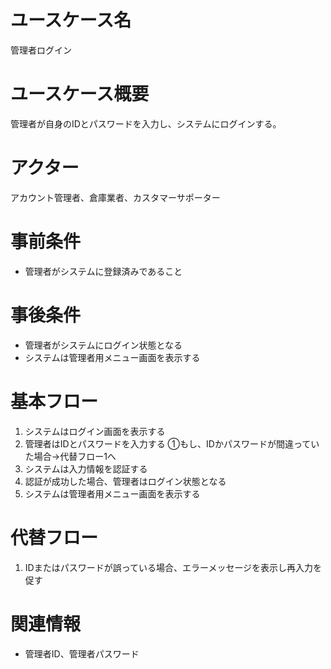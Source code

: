 # ユースケース名
管理者ログイン

# ユースケース概要
管理者が自身のIDとパスワードを入力し、システムにログインする。

# アクター
アカウント管理者、倉庫業者、カスタマーサポーター

# 事前条件
- 管理者がシステムに登録済みであること

# 事後条件
- 管理者がシステムにログイン状態となる
- システムは管理者用メニュー画面を表示する

# 基本フロー
1. システムはログイン画面を表示する
2. 管理者はIDとパスワードを入力する
    ①もし、IDかパスワードが間違っていた場合→代替フロー1へ
3. システムは入力情報を認証する
4. 認証が成功した場合、管理者はログイン状態となる
5. システムは管理者用メニュー画面を表示する

# 代替フロー
1. IDまたはパスワードが誤っている場合、エラーメッセージを表示し再入力を促す

# 関連情報
- 管理者ID、管理者パスワード